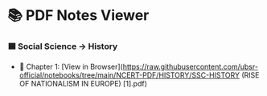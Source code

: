 # 📚 PDF Notes Viewer

### 🟦 Social Science → History

- 📘 Chapter 1: [View in Browser](https://raw.githubusercontent.com/ubsr-official/notebooks/tree/main/NCERT-PDF/HISTORY/SSC-HISTORY (RISE OF NATIONALISM IN EUROPE) [1].pdf)
